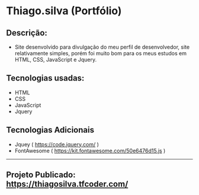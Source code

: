 # Thiago.silva (Portfólio)

## Descrição:

- Site desenvolvido para divulgação do meu perfil de desenvolvedor, site relativamente simples, porém foi muito bom para os meus estudos em HTML, CSS, JavaScript e Jquery.

## Tecnologias usadas:

- HTML
- CSS
- JavaScript
- Jquery

## Tecnologias Adicionais

- Jquey ( https://code.jquery.com/ )
- FontAwesome ( https://kit.fontawesome.com/50e6476d15.js )

<hr>

## Projeto Publicado: https://thiagosilva.tfcoder.com/
